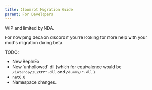 ```yaml
---
title: Gloomrot Migration Guide
parent: For Developers
---
```


WIP and limited by NDA. 

For now ping deca on discord if you're looking for more help with your mod's migration during beta.


TODO:
- New BepInEx
- New 'unhollowed' dll (which for equivalence would be `/interop/IL2CPP*.dll` and `/dummy/*.dll` )
- `net6.0`
- Namespace changes..
